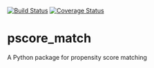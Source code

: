 [![Build Status](https://travis-ci.org/kellieotto/pscore_match.svg?branch=master)](https://travis-ci.org/kellieotto/pscore_match)
[![Coverage Status](https://coveralls.io/repos/github/kellieotto/pscore_match/badge.svg?branch=master)](https://coveralls.io/github/kellieotto/pscore_match?branch=master)

# pscore_match
A Python package for propensity score matching 
